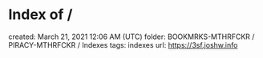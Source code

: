 # Index of /

created: March 21, 2021 12:06 AM (UTC)
folder: BOOKMRKS-MTHRFCKR / PIRACY-MTHRFCKR / Indexes
tags: indexes
url: https://3sf.joshw.info
